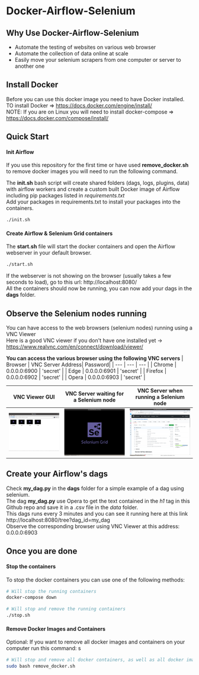 # Docker-Airflow-Selenium
## Why Use Docker-Airflow-Selenium
 * Automate the testing of websites on various web browser
 * Automate the collection of data online at scale
 * Easily move your selenium scrapers from one computer or server to another one

## Install Docker
Before you can use this docker image you need to have Docker installed.  
TO install Docker => https://docs.docker.com/engine/install/  
NOTE: If you are on Linux you will need to install docker-compose => https://docs.docker.com/compose/install/  

## Quick Start
#### Init Airflow
If you use this repository for the first time or have used **remove_docker.sh** to remove docker images you will need to run the following command.  
  
The **init.sh** bash script will create shared folders (dags, logs, plugins, data) with airflow workers and create a custom built Docker image of Airflow including pip packages listed in *requirements.txt*  
Add your packages in requirements.txt to install your packages into the containers.  

```bash
./init.sh
```

#### Create Airflow & Selenium Grid containers
The **start.sh** file will start the docker containers and open the Airflow webserver in your default browser.  

```bash
./start.sh
```
If the webserver is not showing on the browser (usually takes a few seconds to load), go to this url: http://localhost:8080/  
All the containers should now be running, you can now add your dags in the **dags** folder.  

## Observe the Selenium nodes running
You can have access to the web browsers (selenium nodes) running using a VNC Viewer  
Here is a good VNC viewer if you don't have one installed yet -> https://www.realvnc.com/en/connect/download/viewer/  

**You can access the various browser using the following VNC servers**
| Browser | VNC Server Address| Password|
| --- | --- | --- |
| Chrome | 0.0.0.0:6900 | 'secret' |
| Edge | 0.0.0.0:6901 | 'secret' |
| Firefox | 0.0.0.0:6902 | 'secret' |
| Opera | 0.0.0.0:6903 | 'secret' |



| VNC Viewer GUI | VNC Server waiting for a Selenium node | VNC Server when running a Selenium node|
| --- | --- | --- |
| ![](https://github.com/locsta/Pictures/blob/main/Docker-Airflow-Selenium/vnc_viewer.png?raw=true) | ![](https://github.com/locsta/Pictures/blob/main/Docker-Airflow-Selenium/vnc_selenium_grid.png?raw=true)   | ![](https://github.com/locsta/Pictures/blob/main/Docker-Airflow-Selenium/vnc_opera.png?raw=true) |





## Create your Airflow's dags
Check **my_dag.py** in the **dags** folder for a simple example of a dag using selenium.  
The dag **my_dag.py** use Opera to get the text contained in the *h1* tag in this Github repo and save it in a .csv file in the *data* folder.  
This dags runs every 3 minutes and you can see it running here at this link http://localhost:8080/tree?dag_id=my_dag  
Observe the corresponding browser using VNC Viewer at this address: 0.0.0.0:6903  

## Once you are done
#### Stop the containers
To stop the docker containers you can use one of the following methods:
```bash
# Will stop the running containers
docker-compose down
```
```bash
# Will stop and remove the running containers
./stop.sh
```

#### Remove Docker Images and Containers
Optional:
If you want to remove all docker images and containers on your computer run this command:  s
```bash
# Will stop and remove all docker containers, as well as all docker images
sudo bash remove_docker.sh
```